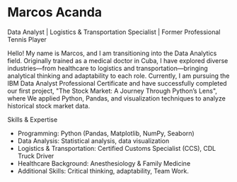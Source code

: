 # Marcos Acanda 
Data Analyst | Logistics & Transportation Specialist | Former Professional Tennis Player

Hello! My name is Marcos, and I am transitioning into the Data Analytics field. Originally trained as a medical doctor in Cuba, I have explored diverse industries—from healthcare to logistics and transportation—bringing analytical thinking and adaptability to each role.
Currently, I am pursuing the IBM Data Analyst Professional Certificate and have successfully completed our first project, "The Stock Market: A Journey Through Python’s Lens", where We applied Python, Pandas, and visualization techniques to analyze historical stock market data.

Skills & Expertise
- Programming: Python (Pandas, Matplotlib, NumPy, Seaborn)
- Data Analysis: Statistical analysis, data visualization
- Logistics & Transportation: Certified Customs Specialist (CCS), CDL Truck Driver
- Healthcare Background: Anesthesiology & Family Medicine
- Additional Skills: Critical thinking, adaptability, Team Work. 

